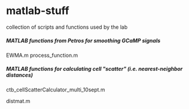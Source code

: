 # matlab-stuff
collection of scripts and functions used by the lab

##### MATLAB functions from Petros for smoothing GCaMP signals
EWMA.m
process_function.m
##### MATLAB functions for calculating cell "scatter" (i.e. nearest-neighbor distances)
ctb_cellScatterCalculator_multi_10sept.m

distmat.m

